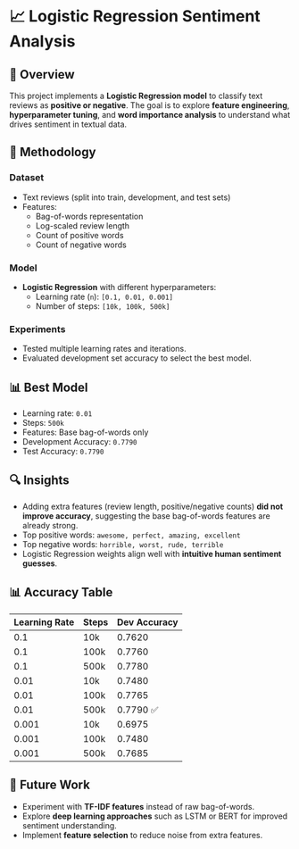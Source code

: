 # 📈 Logistic Regression Sentiment Analysis

## 🌟 Overview
This project implements a **Logistic Regression model** to classify text reviews as **positive or negative**. The goal is to explore **feature engineering**, **hyperparameter tuning**, and **word importance analysis** to understand what drives sentiment in textual data.

## 🔧 Methodology

### Dataset
- Text reviews (split into train, development, and test sets)
- Features:
  - Bag-of-words representation
  - Log-scaled review length
  - Count of positive words
  - Count of negative words

### Model
- **Logistic Regression** with different hyperparameters:
  - Learning rate (`n`): `[0.1, 0.01, 0.001]`
  - Number of steps: `[10k, 100k, 500k]`

### Experiments
- Tested multiple learning rates and iterations.
- Evaluated development set accuracy to select the best model.

## 📊 Best Model
- Learning rate: `0.01`  
- Steps: `500k`  
- Features: Base bag-of-words only  
- Development Accuracy: `0.7790`  
- Test Accuracy: `0.7790`

## 🔍 Insights
- Adding extra features (review length, positive/negative counts) **did not improve accuracy**, suggesting the base bag-of-words features are already strong.
- Top positive words: `awesome, perfect, amazing, excellent`  
- Top negative words: `horrible, worst, rude, terrible`  
- Logistic Regression weights align well with **intuitive human sentiment guesses**.

## 📊 Accuracy Table

| Learning Rate | Steps  | Dev Accuracy |
|---------------|--------|--------------|
| 0.1           | 10k    | 0.7620       |
| 0.1           | 100k   | 0.7760       |
| 0.1           | 500k   | 0.7780       |
| 0.01          | 10k    | 0.7480       |
| 0.01          | 100k   | 0.7765       |
| 0.01          | 500k   | 0.7790 ✅    |
| 0.001         | 10k    | 0.6975       |
| 0.001         | 100k   | 0.7480       |
| 0.001         | 500k   | 0.7685       |

## 🚀 Future Work
- Experiment with **TF-IDF features** instead of raw bag-of-words.
- Explore **deep learning approaches** such as LSTM or BERT for improved sentiment understanding.
- Implement **feature selection** to reduce noise from extra features.

